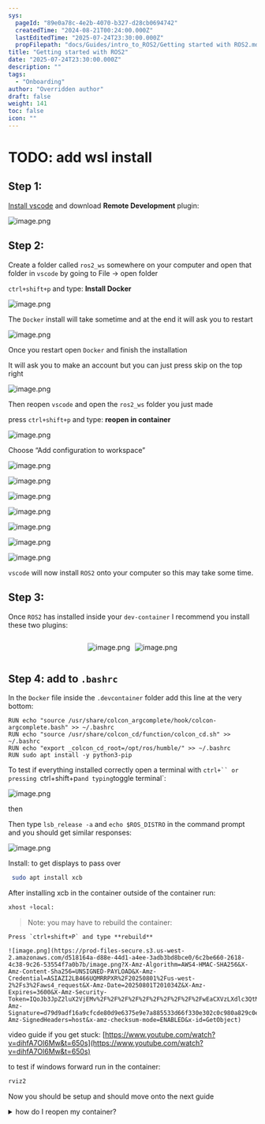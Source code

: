 ```yaml
---
sys:
  pageId: "89e0a78c-4e2b-4070-b327-d28cb0694742"
  createdTime: "2024-08-21T00:24:00.000Z"
  lastEditedTime: "2025-07-24T23:30:00.000Z"
  propFilepath: "docs/Guides/intro_to_ROS2/Getting started with ROS2.md"
title: "Getting started with ROS2"
date: "2025-07-24T23:30:00.000Z"
description: ""
tags:
  - "Onboarding"
author: "Overridden author"
draft: false
weight: 141
toc: false
icon: ""
---
```


# TODO: add wsl install

## Step 1:

[Install vscode](https://code.visualstudio.com/download) and download **Remote Development** plugin:

![image.png](https://prod-files-secure.s3.us-west-2.amazonaws.com/d518164a-d88e-44d1-a4ee-3adb3bd8bce0/efb52993-1881-4a40-b95e-6f020334f022/image.png?X-Amz-Algorithm=AWS4-HMAC-SHA256&X-Amz-Content-Sha256=UNSIGNED-PAYLOAD&X-Amz-Credential=ASIAZI2LB4664KKUA3UX%2F20250801%2Fus-west-2%2Fs3%2Faws4_request&X-Amz-Date=20250801T201024Z&X-Amz-Expires=3600&X-Amz-Security-Token=IQoJb3JpZ2luX2VjEMv%2F%2F%2F%2F%2F%2F%2F%2F%2F%2FwEaCXVzLXdlc3QtMiJHMEUCIQCdCreAK5saKu7n6asCET6PI5v%2FdmlmcK6o%2BzpZs%2FZ9nwIgR45%2FGt6x1zzKMlT6Rw%2BMARb0MskJ%2FypmScOKgRaHJqkqiAQI9P%2F%2F%2F%2F%2F%2F%2F%2F%2F%2FARAAGgw2Mzc0MjMxODM4MDUiDLI%2B9BPQWtwXZpjfXircA4SVUWdqSuEi1yf0vgc%2BpEB2lgy%2BN5DUdRuYeYkE0VNzkViUIWAjKFUr9hPnHvCj6ZbFCUZclR9sqPtnVmnYuWW2UaDrFS550qwX2mhYkJGcWnJkngg06NjO%2FHVlKjZyACs6I76xKhwCh3%2FTeqJhsXhUzIymDnE13szyA1AsLhTTZ2mTlMvaIcYvK3A5VD%2BSChRx6xYrr99LqCkI7V7WZYG1gcoQhkdsfaHb%2BU%2BUrFtJvrGbEI%2BaH2XGhNAeKXZI%2B%2B70Ig%2FuxPcLgo3yBRLbJKV3ypI5p744V0Ixu1UgndVHD9xkFkAH2Z0qdMr4pnnpZ5pb3RP3NlVV2w5mKCb9sOFQRNICATmoZRcr1lHfxD8Nu0p0BwNRYHaiWHGL9l197Lj5mLoplbFqKOvCZ%2BnN%2FB8N23cn7wyrzhSHyK5gbmnEKDiKPll9agsP1DctvBXswniyc0aUDk9y4IZemUUMVIyUZ8jObq1GY6v44uURDtN5rt8%2Bxwc%2BZeybrZKbuVpyBCxdAkusON4cpTq6LhDPkKyyZLGC065AY%2FwOWrVp4DBF1TnrqT9ck0QvouzcmQ%2FcJRzerdmRS%2BuGSKu2lQl0BEspL4gDD6R7Tn7kZMF327TSSAk9IDKBIw%2FpAo%2BaMOihtMQGOqUBMt7wa0OwjqX2T3VFqI1ZylSwz%2FZuj51Tud%2FLnOkAqhRBi5k%2FT9PvdSAsFw%2Bdg1ytAD4TVTiQ2aK%2FWyH9obBmcCU0bDMdr59zjtCp22YrWg2tB2v5qmEgsiNRN3JCkwF174gv44mmKsbOEx7P64UAAvKAo2yEZoiZVMQ7dvP44D9Urn4tu7v5OSym1Kp67UxB%2BQe%2FPgxAEQBDewkLaQI%2F9HLRsjF0&X-Amz-Signature=3c704fa238040760218391b58df38e4e3dbceb98460a4e7efffa27b7600e45a8&X-Amz-SignedHeaders=host&x-amz-checksum-mode=ENABLED&x-id=GetObject)

## Step 2:

Create a folder called `ros2_ws` somewhere on your computer and open that folder in `vscode` by going to File → open folder 

`ctrl+shift+p` and type: **Install Docker**

![image.png](https://prod-files-secure.s3.us-west-2.amazonaws.com/d518164a-d88e-44d1-a4ee-3adb3bd8bce0/2269dc0e-1cd5-47ff-bceb-c04ad9b2eab0/image.png?X-Amz-Algorithm=AWS4-HMAC-SHA256&X-Amz-Content-Sha256=UNSIGNED-PAYLOAD&X-Amz-Credential=ASIAZI2LB4664KKUA3UX%2F20250801%2Fus-west-2%2Fs3%2Faws4_request&X-Amz-Date=20250801T201024Z&X-Amz-Expires=3600&X-Amz-Security-Token=IQoJb3JpZ2luX2VjEMv%2F%2F%2F%2F%2F%2F%2F%2F%2F%2FwEaCXVzLXdlc3QtMiJHMEUCIQCdCreAK5saKu7n6asCET6PI5v%2FdmlmcK6o%2BzpZs%2FZ9nwIgR45%2FGt6x1zzKMlT6Rw%2BMARb0MskJ%2FypmScOKgRaHJqkqiAQI9P%2F%2F%2F%2F%2F%2F%2F%2F%2F%2FARAAGgw2Mzc0MjMxODM4MDUiDLI%2B9BPQWtwXZpjfXircA4SVUWdqSuEi1yf0vgc%2BpEB2lgy%2BN5DUdRuYeYkE0VNzkViUIWAjKFUr9hPnHvCj6ZbFCUZclR9sqPtnVmnYuWW2UaDrFS550qwX2mhYkJGcWnJkngg06NjO%2FHVlKjZyACs6I76xKhwCh3%2FTeqJhsXhUzIymDnE13szyA1AsLhTTZ2mTlMvaIcYvK3A5VD%2BSChRx6xYrr99LqCkI7V7WZYG1gcoQhkdsfaHb%2BU%2BUrFtJvrGbEI%2BaH2XGhNAeKXZI%2B%2B70Ig%2FuxPcLgo3yBRLbJKV3ypI5p744V0Ixu1UgndVHD9xkFkAH2Z0qdMr4pnnpZ5pb3RP3NlVV2w5mKCb9sOFQRNICATmoZRcr1lHfxD8Nu0p0BwNRYHaiWHGL9l197Lj5mLoplbFqKOvCZ%2BnN%2FB8N23cn7wyrzhSHyK5gbmnEKDiKPll9agsP1DctvBXswniyc0aUDk9y4IZemUUMVIyUZ8jObq1GY6v44uURDtN5rt8%2Bxwc%2BZeybrZKbuVpyBCxdAkusON4cpTq6LhDPkKyyZLGC065AY%2FwOWrVp4DBF1TnrqT9ck0QvouzcmQ%2FcJRzerdmRS%2BuGSKu2lQl0BEspL4gDD6R7Tn7kZMF327TSSAk9IDKBIw%2FpAo%2BaMOihtMQGOqUBMt7wa0OwjqX2T3VFqI1ZylSwz%2FZuj51Tud%2FLnOkAqhRBi5k%2FT9PvdSAsFw%2Bdg1ytAD4TVTiQ2aK%2FWyH9obBmcCU0bDMdr59zjtCp22YrWg2tB2v5qmEgsiNRN3JCkwF174gv44mmKsbOEx7P64UAAvKAo2yEZoiZVMQ7dvP44D9Urn4tu7v5OSym1Kp67UxB%2BQe%2FPgxAEQBDewkLaQI%2F9HLRsjF0&X-Amz-Signature=1829007454be190dfdbf0c5f5a7fc6029b75785fca11f823dec1959c6f8aa527&X-Amz-SignedHeaders=host&x-amz-checksum-mode=ENABLED&x-id=GetObject)

The `Docker` install will take sometime and at the end it will ask you to restart

![image.png](https://prod-files-secure.s3.us-west-2.amazonaws.com/d518164a-d88e-44d1-a4ee-3adb3bd8bce0/ed233f78-be33-4b1f-b89c-9c346c0e961e/image.png?X-Amz-Algorithm=AWS4-HMAC-SHA256&X-Amz-Content-Sha256=UNSIGNED-PAYLOAD&X-Amz-Credential=ASIAZI2LB4664KKUA3UX%2F20250801%2Fus-west-2%2Fs3%2Faws4_request&X-Amz-Date=20250801T201024Z&X-Amz-Expires=3600&X-Amz-Security-Token=IQoJb3JpZ2luX2VjEMv%2F%2F%2F%2F%2F%2F%2F%2F%2F%2FwEaCXVzLXdlc3QtMiJHMEUCIQCdCreAK5saKu7n6asCET6PI5v%2FdmlmcK6o%2BzpZs%2FZ9nwIgR45%2FGt6x1zzKMlT6Rw%2BMARb0MskJ%2FypmScOKgRaHJqkqiAQI9P%2F%2F%2F%2F%2F%2F%2F%2F%2F%2FARAAGgw2Mzc0MjMxODM4MDUiDLI%2B9BPQWtwXZpjfXircA4SVUWdqSuEi1yf0vgc%2BpEB2lgy%2BN5DUdRuYeYkE0VNzkViUIWAjKFUr9hPnHvCj6ZbFCUZclR9sqPtnVmnYuWW2UaDrFS550qwX2mhYkJGcWnJkngg06NjO%2FHVlKjZyACs6I76xKhwCh3%2FTeqJhsXhUzIymDnE13szyA1AsLhTTZ2mTlMvaIcYvK3A5VD%2BSChRx6xYrr99LqCkI7V7WZYG1gcoQhkdsfaHb%2BU%2BUrFtJvrGbEI%2BaH2XGhNAeKXZI%2B%2B70Ig%2FuxPcLgo3yBRLbJKV3ypI5p744V0Ixu1UgndVHD9xkFkAH2Z0qdMr4pnnpZ5pb3RP3NlVV2w5mKCb9sOFQRNICATmoZRcr1lHfxD8Nu0p0BwNRYHaiWHGL9l197Lj5mLoplbFqKOvCZ%2BnN%2FB8N23cn7wyrzhSHyK5gbmnEKDiKPll9agsP1DctvBXswniyc0aUDk9y4IZemUUMVIyUZ8jObq1GY6v44uURDtN5rt8%2Bxwc%2BZeybrZKbuVpyBCxdAkusON4cpTq6LhDPkKyyZLGC065AY%2FwOWrVp4DBF1TnrqT9ck0QvouzcmQ%2FcJRzerdmRS%2BuGSKu2lQl0BEspL4gDD6R7Tn7kZMF327TSSAk9IDKBIw%2FpAo%2BaMOihtMQGOqUBMt7wa0OwjqX2T3VFqI1ZylSwz%2FZuj51Tud%2FLnOkAqhRBi5k%2FT9PvdSAsFw%2Bdg1ytAD4TVTiQ2aK%2FWyH9obBmcCU0bDMdr59zjtCp22YrWg2tB2v5qmEgsiNRN3JCkwF174gv44mmKsbOEx7P64UAAvKAo2yEZoiZVMQ7dvP44D9Urn4tu7v5OSym1Kp67UxB%2BQe%2FPgxAEQBDewkLaQI%2F9HLRsjF0&X-Amz-Signature=861d1f22bba91d1da7faa9be4a50cdcc79608165e1065d47336071514d787ae4&X-Amz-SignedHeaders=host&x-amz-checksum-mode=ENABLED&x-id=GetObject)

Once you restart open `Docker` and finish the installation

It will ask you to make an account but you can just press skip on the top right

![image.png](https://prod-files-secure.s3.us-west-2.amazonaws.com/d518164a-d88e-44d1-a4ee-3adb3bd8bce0/21010ad9-1659-4fd9-9f59-9932a09b2a3d/image.png?X-Amz-Algorithm=AWS4-HMAC-SHA256&X-Amz-Content-Sha256=UNSIGNED-PAYLOAD&X-Amz-Credential=ASIAZI2LB4664KKUA3UX%2F20250801%2Fus-west-2%2Fs3%2Faws4_request&X-Amz-Date=20250801T201024Z&X-Amz-Expires=3600&X-Amz-Security-Token=IQoJb3JpZ2luX2VjEMv%2F%2F%2F%2F%2F%2F%2F%2F%2F%2FwEaCXVzLXdlc3QtMiJHMEUCIQCdCreAK5saKu7n6asCET6PI5v%2FdmlmcK6o%2BzpZs%2FZ9nwIgR45%2FGt6x1zzKMlT6Rw%2BMARb0MskJ%2FypmScOKgRaHJqkqiAQI9P%2F%2F%2F%2F%2F%2F%2F%2F%2F%2FARAAGgw2Mzc0MjMxODM4MDUiDLI%2B9BPQWtwXZpjfXircA4SVUWdqSuEi1yf0vgc%2BpEB2lgy%2BN5DUdRuYeYkE0VNzkViUIWAjKFUr9hPnHvCj6ZbFCUZclR9sqPtnVmnYuWW2UaDrFS550qwX2mhYkJGcWnJkngg06NjO%2FHVlKjZyACs6I76xKhwCh3%2FTeqJhsXhUzIymDnE13szyA1AsLhTTZ2mTlMvaIcYvK3A5VD%2BSChRx6xYrr99LqCkI7V7WZYG1gcoQhkdsfaHb%2BU%2BUrFtJvrGbEI%2BaH2XGhNAeKXZI%2B%2B70Ig%2FuxPcLgo3yBRLbJKV3ypI5p744V0Ixu1UgndVHD9xkFkAH2Z0qdMr4pnnpZ5pb3RP3NlVV2w5mKCb9sOFQRNICATmoZRcr1lHfxD8Nu0p0BwNRYHaiWHGL9l197Lj5mLoplbFqKOvCZ%2BnN%2FB8N23cn7wyrzhSHyK5gbmnEKDiKPll9agsP1DctvBXswniyc0aUDk9y4IZemUUMVIyUZ8jObq1GY6v44uURDtN5rt8%2Bxwc%2BZeybrZKbuVpyBCxdAkusON4cpTq6LhDPkKyyZLGC065AY%2FwOWrVp4DBF1TnrqT9ck0QvouzcmQ%2FcJRzerdmRS%2BuGSKu2lQl0BEspL4gDD6R7Tn7kZMF327TSSAk9IDKBIw%2FpAo%2BaMOihtMQGOqUBMt7wa0OwjqX2T3VFqI1ZylSwz%2FZuj51Tud%2FLnOkAqhRBi5k%2FT9PvdSAsFw%2Bdg1ytAD4TVTiQ2aK%2FWyH9obBmcCU0bDMdr59zjtCp22YrWg2tB2v5qmEgsiNRN3JCkwF174gv44mmKsbOEx7P64UAAvKAo2yEZoiZVMQ7dvP44D9Urn4tu7v5OSym1Kp67UxB%2BQe%2FPgxAEQBDewkLaQI%2F9HLRsjF0&X-Amz-Signature=65afe25f2c9df53d8dd9a2dff517ee595c102f45f25f748f4ca57714a66cbb8b&X-Amz-SignedHeaders=host&x-amz-checksum-mode=ENABLED&x-id=GetObject)

Then reopen `vscode` and open the `ros2_ws` folder you just made

press `ctrl+shift+p` and type: **reopen in container**

![image.png](https://prod-files-secure.s3.us-west-2.amazonaws.com/d518164a-d88e-44d1-a4ee-3adb3bd8bce0/4e93b8c2-41ad-488c-8095-c74205196118/image.png?X-Amz-Algorithm=AWS4-HMAC-SHA256&X-Amz-Content-Sha256=UNSIGNED-PAYLOAD&X-Amz-Credential=ASIAZI2LB4664KKUA3UX%2F20250801%2Fus-west-2%2Fs3%2Faws4_request&X-Amz-Date=20250801T201024Z&X-Amz-Expires=3600&X-Amz-Security-Token=IQoJb3JpZ2luX2VjEMv%2F%2F%2F%2F%2F%2F%2F%2F%2F%2FwEaCXVzLXdlc3QtMiJHMEUCIQCdCreAK5saKu7n6asCET6PI5v%2FdmlmcK6o%2BzpZs%2FZ9nwIgR45%2FGt6x1zzKMlT6Rw%2BMARb0MskJ%2FypmScOKgRaHJqkqiAQI9P%2F%2F%2F%2F%2F%2F%2F%2F%2F%2FARAAGgw2Mzc0MjMxODM4MDUiDLI%2B9BPQWtwXZpjfXircA4SVUWdqSuEi1yf0vgc%2BpEB2lgy%2BN5DUdRuYeYkE0VNzkViUIWAjKFUr9hPnHvCj6ZbFCUZclR9sqPtnVmnYuWW2UaDrFS550qwX2mhYkJGcWnJkngg06NjO%2FHVlKjZyACs6I76xKhwCh3%2FTeqJhsXhUzIymDnE13szyA1AsLhTTZ2mTlMvaIcYvK3A5VD%2BSChRx6xYrr99LqCkI7V7WZYG1gcoQhkdsfaHb%2BU%2BUrFtJvrGbEI%2BaH2XGhNAeKXZI%2B%2B70Ig%2FuxPcLgo3yBRLbJKV3ypI5p744V0Ixu1UgndVHD9xkFkAH2Z0qdMr4pnnpZ5pb3RP3NlVV2w5mKCb9sOFQRNICATmoZRcr1lHfxD8Nu0p0BwNRYHaiWHGL9l197Lj5mLoplbFqKOvCZ%2BnN%2FB8N23cn7wyrzhSHyK5gbmnEKDiKPll9agsP1DctvBXswniyc0aUDk9y4IZemUUMVIyUZ8jObq1GY6v44uURDtN5rt8%2Bxwc%2BZeybrZKbuVpyBCxdAkusON4cpTq6LhDPkKyyZLGC065AY%2FwOWrVp4DBF1TnrqT9ck0QvouzcmQ%2FcJRzerdmRS%2BuGSKu2lQl0BEspL4gDD6R7Tn7kZMF327TSSAk9IDKBIw%2FpAo%2BaMOihtMQGOqUBMt7wa0OwjqX2T3VFqI1ZylSwz%2FZuj51Tud%2FLnOkAqhRBi5k%2FT9PvdSAsFw%2Bdg1ytAD4TVTiQ2aK%2FWyH9obBmcCU0bDMdr59zjtCp22YrWg2tB2v5qmEgsiNRN3JCkwF174gv44mmKsbOEx7P64UAAvKAo2yEZoiZVMQ7dvP44D9Urn4tu7v5OSym1Kp67UxB%2BQe%2FPgxAEQBDewkLaQI%2F9HLRsjF0&X-Amz-Signature=d72341ae9f6248dffe9b0a466f55b7420a57ad137a832a450f0810cdf0b8967a&X-Amz-SignedHeaders=host&x-amz-checksum-mode=ENABLED&x-id=GetObject)

Choose “Add configuration to workspace”

![image.png](https://prod-files-secure.s3.us-west-2.amazonaws.com/d518164a-d88e-44d1-a4ee-3adb3bd8bce0/9560b282-5060-4989-ba37-97e7b2c22476/image.png?X-Amz-Algorithm=AWS4-HMAC-SHA256&X-Amz-Content-Sha256=UNSIGNED-PAYLOAD&X-Amz-Credential=ASIAZI2LB4664KKUA3UX%2F20250801%2Fus-west-2%2Fs3%2Faws4_request&X-Amz-Date=20250801T201024Z&X-Amz-Expires=3600&X-Amz-Security-Token=IQoJb3JpZ2luX2VjEMv%2F%2F%2F%2F%2F%2F%2F%2F%2F%2FwEaCXVzLXdlc3QtMiJHMEUCIQCdCreAK5saKu7n6asCET6PI5v%2FdmlmcK6o%2BzpZs%2FZ9nwIgR45%2FGt6x1zzKMlT6Rw%2BMARb0MskJ%2FypmScOKgRaHJqkqiAQI9P%2F%2F%2F%2F%2F%2F%2F%2F%2F%2FARAAGgw2Mzc0MjMxODM4MDUiDLI%2B9BPQWtwXZpjfXircA4SVUWdqSuEi1yf0vgc%2BpEB2lgy%2BN5DUdRuYeYkE0VNzkViUIWAjKFUr9hPnHvCj6ZbFCUZclR9sqPtnVmnYuWW2UaDrFS550qwX2mhYkJGcWnJkngg06NjO%2FHVlKjZyACs6I76xKhwCh3%2FTeqJhsXhUzIymDnE13szyA1AsLhTTZ2mTlMvaIcYvK3A5VD%2BSChRx6xYrr99LqCkI7V7WZYG1gcoQhkdsfaHb%2BU%2BUrFtJvrGbEI%2BaH2XGhNAeKXZI%2B%2B70Ig%2FuxPcLgo3yBRLbJKV3ypI5p744V0Ixu1UgndVHD9xkFkAH2Z0qdMr4pnnpZ5pb3RP3NlVV2w5mKCb9sOFQRNICATmoZRcr1lHfxD8Nu0p0BwNRYHaiWHGL9l197Lj5mLoplbFqKOvCZ%2BnN%2FB8N23cn7wyrzhSHyK5gbmnEKDiKPll9agsP1DctvBXswniyc0aUDk9y4IZemUUMVIyUZ8jObq1GY6v44uURDtN5rt8%2Bxwc%2BZeybrZKbuVpyBCxdAkusON4cpTq6LhDPkKyyZLGC065AY%2FwOWrVp4DBF1TnrqT9ck0QvouzcmQ%2FcJRzerdmRS%2BuGSKu2lQl0BEspL4gDD6R7Tn7kZMF327TSSAk9IDKBIw%2FpAo%2BaMOihtMQGOqUBMt7wa0OwjqX2T3VFqI1ZylSwz%2FZuj51Tud%2FLnOkAqhRBi5k%2FT9PvdSAsFw%2Bdg1ytAD4TVTiQ2aK%2FWyH9obBmcCU0bDMdr59zjtCp22YrWg2tB2v5qmEgsiNRN3JCkwF174gv44mmKsbOEx7P64UAAvKAo2yEZoiZVMQ7dvP44D9Urn4tu7v5OSym1Kp67UxB%2BQe%2FPgxAEQBDewkLaQI%2F9HLRsjF0&X-Amz-Signature=dd5f2cab5e42c2e74745b86bb8306fa8176e672732c0e166b6028e67f7c20199&X-Amz-SignedHeaders=host&x-amz-checksum-mode=ENABLED&x-id=GetObject)

![image.png](https://prod-files-secure.s3.us-west-2.amazonaws.com/d518164a-d88e-44d1-a4ee-3adb3bd8bce0/2ee63f81-886b-48e8-a553-dc6e5eac99e4/image.png?X-Amz-Algorithm=AWS4-HMAC-SHA256&X-Amz-Content-Sha256=UNSIGNED-PAYLOAD&X-Amz-Credential=ASIAZI2LB4664KKUA3UX%2F20250801%2Fus-west-2%2Fs3%2Faws4_request&X-Amz-Date=20250801T201024Z&X-Amz-Expires=3600&X-Amz-Security-Token=IQoJb3JpZ2luX2VjEMv%2F%2F%2F%2F%2F%2F%2F%2F%2F%2FwEaCXVzLXdlc3QtMiJHMEUCIQCdCreAK5saKu7n6asCET6PI5v%2FdmlmcK6o%2BzpZs%2FZ9nwIgR45%2FGt6x1zzKMlT6Rw%2BMARb0MskJ%2FypmScOKgRaHJqkqiAQI9P%2F%2F%2F%2F%2F%2F%2F%2F%2F%2FARAAGgw2Mzc0MjMxODM4MDUiDLI%2B9BPQWtwXZpjfXircA4SVUWdqSuEi1yf0vgc%2BpEB2lgy%2BN5DUdRuYeYkE0VNzkViUIWAjKFUr9hPnHvCj6ZbFCUZclR9sqPtnVmnYuWW2UaDrFS550qwX2mhYkJGcWnJkngg06NjO%2FHVlKjZyACs6I76xKhwCh3%2FTeqJhsXhUzIymDnE13szyA1AsLhTTZ2mTlMvaIcYvK3A5VD%2BSChRx6xYrr99LqCkI7V7WZYG1gcoQhkdsfaHb%2BU%2BUrFtJvrGbEI%2BaH2XGhNAeKXZI%2B%2B70Ig%2FuxPcLgo3yBRLbJKV3ypI5p744V0Ixu1UgndVHD9xkFkAH2Z0qdMr4pnnpZ5pb3RP3NlVV2w5mKCb9sOFQRNICATmoZRcr1lHfxD8Nu0p0BwNRYHaiWHGL9l197Lj5mLoplbFqKOvCZ%2BnN%2FB8N23cn7wyrzhSHyK5gbmnEKDiKPll9agsP1DctvBXswniyc0aUDk9y4IZemUUMVIyUZ8jObq1GY6v44uURDtN5rt8%2Bxwc%2BZeybrZKbuVpyBCxdAkusON4cpTq6LhDPkKyyZLGC065AY%2FwOWrVp4DBF1TnrqT9ck0QvouzcmQ%2FcJRzerdmRS%2BuGSKu2lQl0BEspL4gDD6R7Tn7kZMF327TSSAk9IDKBIw%2FpAo%2BaMOihtMQGOqUBMt7wa0OwjqX2T3VFqI1ZylSwz%2FZuj51Tud%2FLnOkAqhRBi5k%2FT9PvdSAsFw%2Bdg1ytAD4TVTiQ2aK%2FWyH9obBmcCU0bDMdr59zjtCp22YrWg2tB2v5qmEgsiNRN3JCkwF174gv44mmKsbOEx7P64UAAvKAo2yEZoiZVMQ7dvP44D9Urn4tu7v5OSym1Kp67UxB%2BQe%2FPgxAEQBDewkLaQI%2F9HLRsjF0&X-Amz-Signature=9b8f2d3e1fc4ecc945f4a8d80fe2148bd280204f71883ae7821d2786ecd04433&X-Amz-SignedHeaders=host&x-amz-checksum-mode=ENABLED&x-id=GetObject)

![image.png](https://prod-files-secure.s3.us-west-2.amazonaws.com/d518164a-d88e-44d1-a4ee-3adb3bd8bce0/e0fd626c-c8b6-4b2c-95d1-fa4c26514504/image.png?X-Amz-Algorithm=AWS4-HMAC-SHA256&X-Amz-Content-Sha256=UNSIGNED-PAYLOAD&X-Amz-Credential=ASIAZI2LB4664KKUA3UX%2F20250801%2Fus-west-2%2Fs3%2Faws4_request&X-Amz-Date=20250801T201024Z&X-Amz-Expires=3600&X-Amz-Security-Token=IQoJb3JpZ2luX2VjEMv%2F%2F%2F%2F%2F%2F%2F%2F%2F%2FwEaCXVzLXdlc3QtMiJHMEUCIQCdCreAK5saKu7n6asCET6PI5v%2FdmlmcK6o%2BzpZs%2FZ9nwIgR45%2FGt6x1zzKMlT6Rw%2BMARb0MskJ%2FypmScOKgRaHJqkqiAQI9P%2F%2F%2F%2F%2F%2F%2F%2F%2F%2FARAAGgw2Mzc0MjMxODM4MDUiDLI%2B9BPQWtwXZpjfXircA4SVUWdqSuEi1yf0vgc%2BpEB2lgy%2BN5DUdRuYeYkE0VNzkViUIWAjKFUr9hPnHvCj6ZbFCUZclR9sqPtnVmnYuWW2UaDrFS550qwX2mhYkJGcWnJkngg06NjO%2FHVlKjZyACs6I76xKhwCh3%2FTeqJhsXhUzIymDnE13szyA1AsLhTTZ2mTlMvaIcYvK3A5VD%2BSChRx6xYrr99LqCkI7V7WZYG1gcoQhkdsfaHb%2BU%2BUrFtJvrGbEI%2BaH2XGhNAeKXZI%2B%2B70Ig%2FuxPcLgo3yBRLbJKV3ypI5p744V0Ixu1UgndVHD9xkFkAH2Z0qdMr4pnnpZ5pb3RP3NlVV2w5mKCb9sOFQRNICATmoZRcr1lHfxD8Nu0p0BwNRYHaiWHGL9l197Lj5mLoplbFqKOvCZ%2BnN%2FB8N23cn7wyrzhSHyK5gbmnEKDiKPll9agsP1DctvBXswniyc0aUDk9y4IZemUUMVIyUZ8jObq1GY6v44uURDtN5rt8%2Bxwc%2BZeybrZKbuVpyBCxdAkusON4cpTq6LhDPkKyyZLGC065AY%2FwOWrVp4DBF1TnrqT9ck0QvouzcmQ%2FcJRzerdmRS%2BuGSKu2lQl0BEspL4gDD6R7Tn7kZMF327TSSAk9IDKBIw%2FpAo%2BaMOihtMQGOqUBMt7wa0OwjqX2T3VFqI1ZylSwz%2FZuj51Tud%2FLnOkAqhRBi5k%2FT9PvdSAsFw%2Bdg1ytAD4TVTiQ2aK%2FWyH9obBmcCU0bDMdr59zjtCp22YrWg2tB2v5qmEgsiNRN3JCkwF174gv44mmKsbOEx7P64UAAvKAo2yEZoiZVMQ7dvP44D9Urn4tu7v5OSym1Kp67UxB%2BQe%2FPgxAEQBDewkLaQI%2F9HLRsjF0&X-Amz-Signature=e485c0e745111e83306e87af3e615ff3043d62359e64320b9a90923d8f98ee19&X-Amz-SignedHeaders=host&x-amz-checksum-mode=ENABLED&x-id=GetObject)

![image.png](https://prod-files-secure.s3.us-west-2.amazonaws.com/d518164a-d88e-44d1-a4ee-3adb3bd8bce0/a2e13f50-d2ab-4719-a4c2-7ced634bfc9d/image.png?X-Amz-Algorithm=AWS4-HMAC-SHA256&X-Amz-Content-Sha256=UNSIGNED-PAYLOAD&X-Amz-Credential=ASIAZI2LB4664KKUA3UX%2F20250801%2Fus-west-2%2Fs3%2Faws4_request&X-Amz-Date=20250801T201024Z&X-Amz-Expires=3600&X-Amz-Security-Token=IQoJb3JpZ2luX2VjEMv%2F%2F%2F%2F%2F%2F%2F%2F%2F%2FwEaCXVzLXdlc3QtMiJHMEUCIQCdCreAK5saKu7n6asCET6PI5v%2FdmlmcK6o%2BzpZs%2FZ9nwIgR45%2FGt6x1zzKMlT6Rw%2BMARb0MskJ%2FypmScOKgRaHJqkqiAQI9P%2F%2F%2F%2F%2F%2F%2F%2F%2F%2FARAAGgw2Mzc0MjMxODM4MDUiDLI%2B9BPQWtwXZpjfXircA4SVUWdqSuEi1yf0vgc%2BpEB2lgy%2BN5DUdRuYeYkE0VNzkViUIWAjKFUr9hPnHvCj6ZbFCUZclR9sqPtnVmnYuWW2UaDrFS550qwX2mhYkJGcWnJkngg06NjO%2FHVlKjZyACs6I76xKhwCh3%2FTeqJhsXhUzIymDnE13szyA1AsLhTTZ2mTlMvaIcYvK3A5VD%2BSChRx6xYrr99LqCkI7V7WZYG1gcoQhkdsfaHb%2BU%2BUrFtJvrGbEI%2BaH2XGhNAeKXZI%2B%2B70Ig%2FuxPcLgo3yBRLbJKV3ypI5p744V0Ixu1UgndVHD9xkFkAH2Z0qdMr4pnnpZ5pb3RP3NlVV2w5mKCb9sOFQRNICATmoZRcr1lHfxD8Nu0p0BwNRYHaiWHGL9l197Lj5mLoplbFqKOvCZ%2BnN%2FB8N23cn7wyrzhSHyK5gbmnEKDiKPll9agsP1DctvBXswniyc0aUDk9y4IZemUUMVIyUZ8jObq1GY6v44uURDtN5rt8%2Bxwc%2BZeybrZKbuVpyBCxdAkusON4cpTq6LhDPkKyyZLGC065AY%2FwOWrVp4DBF1TnrqT9ck0QvouzcmQ%2FcJRzerdmRS%2BuGSKu2lQl0BEspL4gDD6R7Tn7kZMF327TSSAk9IDKBIw%2FpAo%2BaMOihtMQGOqUBMt7wa0OwjqX2T3VFqI1ZylSwz%2FZuj51Tud%2FLnOkAqhRBi5k%2FT9PvdSAsFw%2Bdg1ytAD4TVTiQ2aK%2FWyH9obBmcCU0bDMdr59zjtCp22YrWg2tB2v5qmEgsiNRN3JCkwF174gv44mmKsbOEx7P64UAAvKAo2yEZoiZVMQ7dvP44D9Urn4tu7v5OSym1Kp67UxB%2BQe%2FPgxAEQBDewkLaQI%2F9HLRsjF0&X-Amz-Signature=b502185f17e400bde5c0c3ef3253787c0e875602afc418599a0b507d6bb6d081&X-Amz-SignedHeaders=host&x-amz-checksum-mode=ENABLED&x-id=GetObject)

![image.png](https://prod-files-secure.s3.us-west-2.amazonaws.com/d518164a-d88e-44d1-a4ee-3adb3bd8bce0/6cc478ad-aaba-4bf7-9fcc-403277ab896c/image.png?X-Amz-Algorithm=AWS4-HMAC-SHA256&X-Amz-Content-Sha256=UNSIGNED-PAYLOAD&X-Amz-Credential=ASIAZI2LB4664KKUA3UX%2F20250801%2Fus-west-2%2Fs3%2Faws4_request&X-Amz-Date=20250801T201024Z&X-Amz-Expires=3600&X-Amz-Security-Token=IQoJb3JpZ2luX2VjEMv%2F%2F%2F%2F%2F%2F%2F%2F%2F%2FwEaCXVzLXdlc3QtMiJHMEUCIQCdCreAK5saKu7n6asCET6PI5v%2FdmlmcK6o%2BzpZs%2FZ9nwIgR45%2FGt6x1zzKMlT6Rw%2BMARb0MskJ%2FypmScOKgRaHJqkqiAQI9P%2F%2F%2F%2F%2F%2F%2F%2F%2F%2FARAAGgw2Mzc0MjMxODM4MDUiDLI%2B9BPQWtwXZpjfXircA4SVUWdqSuEi1yf0vgc%2BpEB2lgy%2BN5DUdRuYeYkE0VNzkViUIWAjKFUr9hPnHvCj6ZbFCUZclR9sqPtnVmnYuWW2UaDrFS550qwX2mhYkJGcWnJkngg06NjO%2FHVlKjZyACs6I76xKhwCh3%2FTeqJhsXhUzIymDnE13szyA1AsLhTTZ2mTlMvaIcYvK3A5VD%2BSChRx6xYrr99LqCkI7V7WZYG1gcoQhkdsfaHb%2BU%2BUrFtJvrGbEI%2BaH2XGhNAeKXZI%2B%2B70Ig%2FuxPcLgo3yBRLbJKV3ypI5p744V0Ixu1UgndVHD9xkFkAH2Z0qdMr4pnnpZ5pb3RP3NlVV2w5mKCb9sOFQRNICATmoZRcr1lHfxD8Nu0p0BwNRYHaiWHGL9l197Lj5mLoplbFqKOvCZ%2BnN%2FB8N23cn7wyrzhSHyK5gbmnEKDiKPll9agsP1DctvBXswniyc0aUDk9y4IZemUUMVIyUZ8jObq1GY6v44uURDtN5rt8%2Bxwc%2BZeybrZKbuVpyBCxdAkusON4cpTq6LhDPkKyyZLGC065AY%2FwOWrVp4DBF1TnrqT9ck0QvouzcmQ%2FcJRzerdmRS%2BuGSKu2lQl0BEspL4gDD6R7Tn7kZMF327TSSAk9IDKBIw%2FpAo%2BaMOihtMQGOqUBMt7wa0OwjqX2T3VFqI1ZylSwz%2FZuj51Tud%2FLnOkAqhRBi5k%2FT9PvdSAsFw%2Bdg1ytAD4TVTiQ2aK%2FWyH9obBmcCU0bDMdr59zjtCp22YrWg2tB2v5qmEgsiNRN3JCkwF174gv44mmKsbOEx7P64UAAvKAo2yEZoiZVMQ7dvP44D9Urn4tu7v5OSym1Kp67UxB%2BQe%2FPgxAEQBDewkLaQI%2F9HLRsjF0&X-Amz-Signature=f493422ffe4ec9ba85cff31402466eccd93005f04cb6b4461f869376142f9929&X-Amz-SignedHeaders=host&x-amz-checksum-mode=ENABLED&x-id=GetObject)

![image.png](https://prod-files-secure.s3.us-west-2.amazonaws.com/d518164a-d88e-44d1-a4ee-3adb3bd8bce0/53255b28-f75e-430f-b9e3-c0ac8577e42b/image.png?X-Amz-Algorithm=AWS4-HMAC-SHA256&X-Amz-Content-Sha256=UNSIGNED-PAYLOAD&X-Amz-Credential=ASIAZI2LB4664KKUA3UX%2F20250801%2Fus-west-2%2Fs3%2Faws4_request&X-Amz-Date=20250801T201024Z&X-Amz-Expires=3600&X-Amz-Security-Token=IQoJb3JpZ2luX2VjEMv%2F%2F%2F%2F%2F%2F%2F%2F%2F%2FwEaCXVzLXdlc3QtMiJHMEUCIQCdCreAK5saKu7n6asCET6PI5v%2FdmlmcK6o%2BzpZs%2FZ9nwIgR45%2FGt6x1zzKMlT6Rw%2BMARb0MskJ%2FypmScOKgRaHJqkqiAQI9P%2F%2F%2F%2F%2F%2F%2F%2F%2F%2FARAAGgw2Mzc0MjMxODM4MDUiDLI%2B9BPQWtwXZpjfXircA4SVUWdqSuEi1yf0vgc%2BpEB2lgy%2BN5DUdRuYeYkE0VNzkViUIWAjKFUr9hPnHvCj6ZbFCUZclR9sqPtnVmnYuWW2UaDrFS550qwX2mhYkJGcWnJkngg06NjO%2FHVlKjZyACs6I76xKhwCh3%2FTeqJhsXhUzIymDnE13szyA1AsLhTTZ2mTlMvaIcYvK3A5VD%2BSChRx6xYrr99LqCkI7V7WZYG1gcoQhkdsfaHb%2BU%2BUrFtJvrGbEI%2BaH2XGhNAeKXZI%2B%2B70Ig%2FuxPcLgo3yBRLbJKV3ypI5p744V0Ixu1UgndVHD9xkFkAH2Z0qdMr4pnnpZ5pb3RP3NlVV2w5mKCb9sOFQRNICATmoZRcr1lHfxD8Nu0p0BwNRYHaiWHGL9l197Lj5mLoplbFqKOvCZ%2BnN%2FB8N23cn7wyrzhSHyK5gbmnEKDiKPll9agsP1DctvBXswniyc0aUDk9y4IZemUUMVIyUZ8jObq1GY6v44uURDtN5rt8%2Bxwc%2BZeybrZKbuVpyBCxdAkusON4cpTq6LhDPkKyyZLGC065AY%2FwOWrVp4DBF1TnrqT9ck0QvouzcmQ%2FcJRzerdmRS%2BuGSKu2lQl0BEspL4gDD6R7Tn7kZMF327TSSAk9IDKBIw%2FpAo%2BaMOihtMQGOqUBMt7wa0OwjqX2T3VFqI1ZylSwz%2FZuj51Tud%2FLnOkAqhRBi5k%2FT9PvdSAsFw%2Bdg1ytAD4TVTiQ2aK%2FWyH9obBmcCU0bDMdr59zjtCp22YrWg2tB2v5qmEgsiNRN3JCkwF174gv44mmKsbOEx7P64UAAvKAo2yEZoiZVMQ7dvP44D9Urn4tu7v5OSym1Kp67UxB%2BQe%2FPgxAEQBDewkLaQI%2F9HLRsjF0&X-Amz-Signature=3c04a215289b6a6684e0ca539356c34aa3be719fcdeb50418794e32023d777b5&X-Amz-SignedHeaders=host&x-amz-checksum-mode=ENABLED&x-id=GetObject)

![image.png](https://prod-files-secure.s3.us-west-2.amazonaws.com/d518164a-d88e-44d1-a4ee-3adb3bd8bce0/7c562767-5af9-4ffb-97d1-327bcdf4ee00/image.png?X-Amz-Algorithm=AWS4-HMAC-SHA256&X-Amz-Content-Sha256=UNSIGNED-PAYLOAD&X-Amz-Credential=ASIAZI2LB4664KKUA3UX%2F20250801%2Fus-west-2%2Fs3%2Faws4_request&X-Amz-Date=20250801T201024Z&X-Amz-Expires=3600&X-Amz-Security-Token=IQoJb3JpZ2luX2VjEMv%2F%2F%2F%2F%2F%2F%2F%2F%2F%2FwEaCXVzLXdlc3QtMiJHMEUCIQCdCreAK5saKu7n6asCET6PI5v%2FdmlmcK6o%2BzpZs%2FZ9nwIgR45%2FGt6x1zzKMlT6Rw%2BMARb0MskJ%2FypmScOKgRaHJqkqiAQI9P%2F%2F%2F%2F%2F%2F%2F%2F%2F%2FARAAGgw2Mzc0MjMxODM4MDUiDLI%2B9BPQWtwXZpjfXircA4SVUWdqSuEi1yf0vgc%2BpEB2lgy%2BN5DUdRuYeYkE0VNzkViUIWAjKFUr9hPnHvCj6ZbFCUZclR9sqPtnVmnYuWW2UaDrFS550qwX2mhYkJGcWnJkngg06NjO%2FHVlKjZyACs6I76xKhwCh3%2FTeqJhsXhUzIymDnE13szyA1AsLhTTZ2mTlMvaIcYvK3A5VD%2BSChRx6xYrr99LqCkI7V7WZYG1gcoQhkdsfaHb%2BU%2BUrFtJvrGbEI%2BaH2XGhNAeKXZI%2B%2B70Ig%2FuxPcLgo3yBRLbJKV3ypI5p744V0Ixu1UgndVHD9xkFkAH2Z0qdMr4pnnpZ5pb3RP3NlVV2w5mKCb9sOFQRNICATmoZRcr1lHfxD8Nu0p0BwNRYHaiWHGL9l197Lj5mLoplbFqKOvCZ%2BnN%2FB8N23cn7wyrzhSHyK5gbmnEKDiKPll9agsP1DctvBXswniyc0aUDk9y4IZemUUMVIyUZ8jObq1GY6v44uURDtN5rt8%2Bxwc%2BZeybrZKbuVpyBCxdAkusON4cpTq6LhDPkKyyZLGC065AY%2FwOWrVp4DBF1TnrqT9ck0QvouzcmQ%2FcJRzerdmRS%2BuGSKu2lQl0BEspL4gDD6R7Tn7kZMF327TSSAk9IDKBIw%2FpAo%2BaMOihtMQGOqUBMt7wa0OwjqX2T3VFqI1ZylSwz%2FZuj51Tud%2FLnOkAqhRBi5k%2FT9PvdSAsFw%2Bdg1ytAD4TVTiQ2aK%2FWyH9obBmcCU0bDMdr59zjtCp22YrWg2tB2v5qmEgsiNRN3JCkwF174gv44mmKsbOEx7P64UAAvKAo2yEZoiZVMQ7dvP44D9Urn4tu7v5OSym1Kp67UxB%2BQe%2FPgxAEQBDewkLaQI%2F9HLRsjF0&X-Amz-Signature=091f64b6dbd058b081e4749c2dec759feb51c573b96a777d804cbe542afe23fc&X-Amz-SignedHeaders=host&x-amz-checksum-mode=ENABLED&x-id=GetObject)

`vscode` will now install `ROS2` onto your computer so this may take some time.

## Step 3:

Once `ROS2` has installed inside your `dev-container` I recommend you install these two plugins:

<div style="display: flex;flex-direction: row; column-gap:10px; max-width: 630px;justify-content: center;">
<div>

![image.png](https://prod-files-secure.s3.us-west-2.amazonaws.com/d518164a-d88e-44d1-a4ee-3adb3bd8bce0/3fc3d550-5a54-4ba1-ba6b-faa01cdb7369/image.png?X-Amz-Algorithm=AWS4-HMAC-SHA256&X-Amz-Content-Sha256=UNSIGNED-PAYLOAD&X-Amz-Credential=ASIAZI2LB4664EWJDM25%2F20250801%2Fus-west-2%2Fs3%2Faws4_request&X-Amz-Date=20250801T201030Z&X-Amz-Expires=3600&X-Amz-Security-Token=IQoJb3JpZ2luX2VjEMv%2F%2F%2F%2F%2F%2F%2F%2F%2F%2FwEaCXVzLXdlc3QtMiJIMEYCIQC6aO8UlhJJbFi2OLEiUbUu%2BGxIKdMBa4RUzxwRwoO7QQIhAL7e4C9fuspCMiEAk%2FrRwKwsW6zIoMXs5wShaBWv7Ww9KogECPT%2F%2F%2F%2F%2F%2F%2F%2F%2F%2FwEQABoMNjM3NDIzMTgzODA1IgzmfoWqAI92TRWaPKAq3AM8aUShZacf4jkEYOgzWLmWliiyo7H3mn2XOXiGb21r9ZBr5SNTbwEZLdObEVAyoZZ%2F%2F6j24g6x0hYMp9VfuHs%2Bd3PYqVp35nRhxkQxYR4ISFwEzxhDQ9ICIcMSIGbhG2Ft2hCQerw0XeO3hWx6Ma9Jg6wZ3X%2Fx%2FtaOFHI49PyY7qRXN4WmYBiFzHwLCyCfpH9mz4836UhBZAfV%2BwDv0nWjYCs4U0Q56hFS9l0DK3VVcZYovhCbT%2FgCN4Jkh7nTieSeWYfpHDVh9bAr5XRc%2F%2BGjhXoLTcVNZ7Bnx42SVpCDw%2F17PUCDaPmqhgP%2FUocidmjC97h2O8DfREEsHnLOUn%2BHNhL9rbkpImJT6a9F6edvaS1hZ0pfFGso9SWZQCkLqZiQsk4BDWtod8yAQmin6dh2VMQqrzf0rIYk6q%2BG85GsDb8NgmXa%2BehKeK%2FDfebKWEBu4WaW%2FHb74D6SYybyuArf39SHbit1VZyHDtbmHPAaR8qHmwZg6%2BtQ1MyMby0JwCAq8DZv0vPfU1OBwGXRmPiieeb1D5Y2RwrQ1KA5ET4Bqs1lzEU7xUo6MnXkIsy9lmsbcz6TghPpWNKsaVj5spDRd4lRkrAPFksn9X2GqJD7o4ip3QFIJI6S4TA%2B0jDMobTEBjqkAYs39nTnq1ewD13buSvbPUWAZI3LiTpK3wI1nzMw25kqUwDmdsLSY%2FS%2FSPoa9t9w4JKCqUCAb94I9xueXZ%2BBEEDU191aHXy5j02p8IlrIcNncpS18qRBI2f7wHOkJO9JJW78OzHoPEYyLAh7nJlvDbHCJwnwEc0AisnVJ6eYd8N0fqZylKAP5BWK4RXZWElkq0%2FEKkSEjVImzqh4yyTrTaxgTY57&X-Amz-Signature=615545c5018fdabee6d26b6c8a82ee669a522859ecd3b7bdc6a20a48e051e980&X-Amz-SignedHeaders=host&x-amz-checksum-mode=ENABLED&x-id=GetObject)

</div>
<div>

![image.png](https://prod-files-secure.s3.us-west-2.amazonaws.com/d518164a-d88e-44d1-a4ee-3adb3bd8bce0/d994cc66-13c2-4093-a5a3-f84cf4601a82/image.png?X-Amz-Algorithm=AWS4-HMAC-SHA256&X-Amz-Content-Sha256=UNSIGNED-PAYLOAD&X-Amz-Credential=ASIAZI2LB4666XQHJKYF%2F20250801%2Fus-west-2%2Fs3%2Faws4_request&X-Amz-Date=20250801T201033Z&X-Amz-Expires=3600&X-Amz-Security-Token=IQoJb3JpZ2luX2VjEMv%2F%2F%2F%2F%2F%2F%2F%2F%2F%2FwEaCXVzLXdlc3QtMiJIMEYCIQCmotQ20LRdPkFwvulyrJl3K559fSZwbAxGDHfaiVhxxwIhAP0G5uXxQnawVGDvn0Am0uVUgowCCS92PLOAxmgSbHiyKogECPT%2F%2F%2F%2F%2F%2F%2F%2F%2F%2FwEQABoMNjM3NDIzMTgzODA1IgwPNkOksJRmWx1hnHYq3AOsCSHMNJRQut89OF0tRM362GQB32oaEyK0bBIRklYGHF%2BzN%2F3Ht7iiTOc%2FnuW1BysE9rkPI%2FOjiXaSnZqUPzn9qiOVNoXPjjJJmD8RswZEZHo3xEZsymZZbPwmskJvV9oE2DUaYiOhGxtisVYtaqJpXMyWf2euOCnxGNd5ZsUCO%2FPro1wpvhnwDQFiU7DIwSugFdUs5%2BTkv4nDRXDYny%2FDJHGEJ66gdsXPnw6fcNmR5L8n6DxOhaCiteb2BdW%2BA3bfACdbyaRI2utpQj6IlmaYJ%2F%2Fnwy8KaMO5KQ2E5UN4sA2dH0Yo0wDqpXzdFic%2Bnw8Q5Tn5nT8E2A5aeKiOCNI4r%2FCJSc4ZwTE7G5FFqvKdKIVXz7ZbZU35HZIFHTXiM3fRcynC1TalCh1RAtB7PjIOSjHwNDi4iOkeqDlkuTAcJgPLG1HjS7WjZ2PymGAcQNCY6zCqnluxd2F6ikBO00EAvD%2Fl0NEV7GLvjf8WTqaKfpSOPMBhbBSqUpgNiEu4QQsJxr5d88%2Fu7DYE6ZTgfQdZNDOO%2Fr21KFh8LOAF5K9up4rgB2b0zalUVA%2BE0UhRnPFOKKv1ioADhC5rAKeH0pGJVsuS2aU5WsN%2BCvMOGHZo2GboqH9ZqxLkdFrzYzCrobTEBjqkAajo8Ipb0pmVJaK1PvcRUiBvs2PCfi0cz1ZjHXQn7iabXM6HmcdYJuW4%2FWyGR%2B7BrkNocYrQhqesMyuvU7ANaBfzC0%2BMl4Q5NthfNVEdppCQ68cFAqzmcq1UZO%2FBq2Ajo2VOeJxl9baRfVyAjLbB06twCV%2BlBZxGoc55PFUit7NLUT0%2FeDL%2FJPD%2FYn0DHpp%2FSrquJ1VP4hqwG9WiEXzXBzDV3yKg&X-Amz-Signature=02715dd935cbffcaeeba9c56b3f69407eadba43dd597beb8ce2da4dd2bfcb470&X-Amz-SignedHeaders=host&x-amz-checksum-mode=ENABLED&x-id=GetObject)

</div>
</div>

## Step 4: add to `.bashrc`

In the `Docker` file inside the `.devcontainer` folder add this line at the very bottom: 

```docker
RUN echo "source /usr/share/colcon_argcomplete/hook/colcon-argcomplete.bash" >> ~/.bashrc
RUN echo "source /usr/share/colcon_cd/function/colcon_cd.sh" >> ~/.bashrc
RUN echo "export _colcon_cd_root=/opt/ros/humble/" >> ~/.bashrc
RUN sudo apt install -y python3-pip 
```

To test if everything installed correctly open a terminal with `ctrl+`` or pressing `ctrl+shift+p` and typing `toggle terminal`:

![image.png](https://prod-files-secure.s3.us-west-2.amazonaws.com/d518164a-d88e-44d1-a4ee-3adb3bd8bce0/6a4943d8-b04e-4c02-9a58-775f3384d1a5/image.png?X-Amz-Algorithm=AWS4-HMAC-SHA256&X-Amz-Content-Sha256=UNSIGNED-PAYLOAD&X-Amz-Credential=ASIAZI2LB4664KKUA3UX%2F20250801%2Fus-west-2%2Fs3%2Faws4_request&X-Amz-Date=20250801T201024Z&X-Amz-Expires=3600&X-Amz-Security-Token=IQoJb3JpZ2luX2VjEMv%2F%2F%2F%2F%2F%2F%2F%2F%2F%2FwEaCXVzLXdlc3QtMiJHMEUCIQCdCreAK5saKu7n6asCET6PI5v%2FdmlmcK6o%2BzpZs%2FZ9nwIgR45%2FGt6x1zzKMlT6Rw%2BMARb0MskJ%2FypmScOKgRaHJqkqiAQI9P%2F%2F%2F%2F%2F%2F%2F%2F%2F%2FARAAGgw2Mzc0MjMxODM4MDUiDLI%2B9BPQWtwXZpjfXircA4SVUWdqSuEi1yf0vgc%2BpEB2lgy%2BN5DUdRuYeYkE0VNzkViUIWAjKFUr9hPnHvCj6ZbFCUZclR9sqPtnVmnYuWW2UaDrFS550qwX2mhYkJGcWnJkngg06NjO%2FHVlKjZyACs6I76xKhwCh3%2FTeqJhsXhUzIymDnE13szyA1AsLhTTZ2mTlMvaIcYvK3A5VD%2BSChRx6xYrr99LqCkI7V7WZYG1gcoQhkdsfaHb%2BU%2BUrFtJvrGbEI%2BaH2XGhNAeKXZI%2B%2B70Ig%2FuxPcLgo3yBRLbJKV3ypI5p744V0Ixu1UgndVHD9xkFkAH2Z0qdMr4pnnpZ5pb3RP3NlVV2w5mKCb9sOFQRNICATmoZRcr1lHfxD8Nu0p0BwNRYHaiWHGL9l197Lj5mLoplbFqKOvCZ%2BnN%2FB8N23cn7wyrzhSHyK5gbmnEKDiKPll9agsP1DctvBXswniyc0aUDk9y4IZemUUMVIyUZ8jObq1GY6v44uURDtN5rt8%2Bxwc%2BZeybrZKbuVpyBCxdAkusON4cpTq6LhDPkKyyZLGC065AY%2FwOWrVp4DBF1TnrqT9ck0QvouzcmQ%2FcJRzerdmRS%2BuGSKu2lQl0BEspL4gDD6R7Tn7kZMF327TSSAk9IDKBIw%2FpAo%2BaMOihtMQGOqUBMt7wa0OwjqX2T3VFqI1ZylSwz%2FZuj51Tud%2FLnOkAqhRBi5k%2FT9PvdSAsFw%2Bdg1ytAD4TVTiQ2aK%2FWyH9obBmcCU0bDMdr59zjtCp22YrWg2tB2v5qmEgsiNRN3JCkwF174gv44mmKsbOEx7P64UAAvKAo2yEZoiZVMQ7dvP44D9Urn4tu7v5OSym1Kp67UxB%2BQe%2FPgxAEQBDewkLaQI%2F9HLRsjF0&X-Amz-Signature=6934b79d74b6c76e40533f51abedac10bb84beace6a8722951338ea88f219d88&X-Amz-SignedHeaders=host&x-amz-checksum-mode=ENABLED&x-id=GetObject)

then 

Then type `lsb_release -a` and `echo $ROS_DISTRO` in the command prompt and you should get similar responses:

![image.png](https://prod-files-secure.s3.us-west-2.amazonaws.com/d518164a-d88e-44d1-a4ee-3adb3bd8bce0/3e635dec-a805-4e85-8b9e-d000e5b71a4e/image.png?X-Amz-Algorithm=AWS4-HMAC-SHA256&X-Amz-Content-Sha256=UNSIGNED-PAYLOAD&X-Amz-Credential=ASIAZI2LB4664KKUA3UX%2F20250801%2Fus-west-2%2Fs3%2Faws4_request&X-Amz-Date=20250801T201024Z&X-Amz-Expires=3600&X-Amz-Security-Token=IQoJb3JpZ2luX2VjEMv%2F%2F%2F%2F%2F%2F%2F%2F%2F%2FwEaCXVzLXdlc3QtMiJHMEUCIQCdCreAK5saKu7n6asCET6PI5v%2FdmlmcK6o%2BzpZs%2FZ9nwIgR45%2FGt6x1zzKMlT6Rw%2BMARb0MskJ%2FypmScOKgRaHJqkqiAQI9P%2F%2F%2F%2F%2F%2F%2F%2F%2F%2FARAAGgw2Mzc0MjMxODM4MDUiDLI%2B9BPQWtwXZpjfXircA4SVUWdqSuEi1yf0vgc%2BpEB2lgy%2BN5DUdRuYeYkE0VNzkViUIWAjKFUr9hPnHvCj6ZbFCUZclR9sqPtnVmnYuWW2UaDrFS550qwX2mhYkJGcWnJkngg06NjO%2FHVlKjZyACs6I76xKhwCh3%2FTeqJhsXhUzIymDnE13szyA1AsLhTTZ2mTlMvaIcYvK3A5VD%2BSChRx6xYrr99LqCkI7V7WZYG1gcoQhkdsfaHb%2BU%2BUrFtJvrGbEI%2BaH2XGhNAeKXZI%2B%2B70Ig%2FuxPcLgo3yBRLbJKV3ypI5p744V0Ixu1UgndVHD9xkFkAH2Z0qdMr4pnnpZ5pb3RP3NlVV2w5mKCb9sOFQRNICATmoZRcr1lHfxD8Nu0p0BwNRYHaiWHGL9l197Lj5mLoplbFqKOvCZ%2BnN%2FB8N23cn7wyrzhSHyK5gbmnEKDiKPll9agsP1DctvBXswniyc0aUDk9y4IZemUUMVIyUZ8jObq1GY6v44uURDtN5rt8%2Bxwc%2BZeybrZKbuVpyBCxdAkusON4cpTq6LhDPkKyyZLGC065AY%2FwOWrVp4DBF1TnrqT9ck0QvouzcmQ%2FcJRzerdmRS%2BuGSKu2lQl0BEspL4gDD6R7Tn7kZMF327TSSAk9IDKBIw%2FpAo%2BaMOihtMQGOqUBMt7wa0OwjqX2T3VFqI1ZylSwz%2FZuj51Tud%2FLnOkAqhRBi5k%2FT9PvdSAsFw%2Bdg1ytAD4TVTiQ2aK%2FWyH9obBmcCU0bDMdr59zjtCp22YrWg2tB2v5qmEgsiNRN3JCkwF174gv44mmKsbOEx7P64UAAvKAo2yEZoiZVMQ7dvP44D9Urn4tu7v5OSym1Kp67UxB%2BQe%2FPgxAEQBDewkLaQI%2F9HLRsjF0&X-Amz-Signature=20df4951b45976ebd48c7d4eb90ee91ec33ccdc8a258db11471e9c296eba31b2&X-Amz-SignedHeaders=host&x-amz-checksum-mode=ENABLED&x-id=GetObject)

Install:  to get displays to pass over

```bash
 sudo apt install xcb
```

After installing xcb in the container outside of the container run:

```python
xhost +local:
```

> Note: you may have to rebuild the container:

	Press `ctrl+shift+P` and type **rebuild**

	![image.png](https://prod-files-secure.s3.us-west-2.amazonaws.com/d518164a-d88e-44d1-a4ee-3adb3bd8bce0/6c2be660-2618-4c38-9c26-53554f7a0b7b/image.png?X-Amz-Algorithm=AWS4-HMAC-SHA256&X-Amz-Content-Sha256=UNSIGNED-PAYLOAD&X-Amz-Credential=ASIAZI2LB466UQMRRPXR%2F20250801%2Fus-west-2%2Fs3%2Faws4_request&X-Amz-Date=20250801T201034Z&X-Amz-Expires=3600&X-Amz-Security-Token=IQoJb3JpZ2luX2VjEMv%2F%2F%2F%2F%2F%2F%2F%2F%2F%2FwEaCXVzLXdlc3QtMiJHMEUCIQCTya4ZEncsKTSc8xzguvSjIfpOXsF59ImTkHCir3AbyAIgDEBbkOipg7CRjAM5Oz3hGldUtV%2BzIhKTwO40lOJrT%2BQqiAQI9P%2F%2F%2F%2F%2F%2F%2F%2F%2F%2FARAAGgw2Mzc0MjMxODM4MDUiDNeQXKEdQztmVBnQlircA9tyjHnldfb%2BLYFCw8zM6we%2B8NBO%2FZwoOR5mv3AfUUYgc54ZtSA%2BFUGquO8Y5sXKHmiHN%2BCqAR43I8y9gzgCRkurdIO9YQW%2Bi5F5NmvUuKS%2BCzAn3gah%2BUfKwPQFRhIc33HZibvmZTPwTTNm1bUZg7tboo%2BMThg0%2FQBmN3iEFBBaCBjTyv%2Bw9PTkFZlRVIy5kV4mvTeziwUSoGGSJYh5IjsEtsLDpp1myYDhZqZ4WZo1%2FATZL6BxrRbi5uzGLPPddLP8vGu3KYHilIwLPi4lv8%2FB4lQZd%2FAUPbe0Xe0FxD7NcEzjQ%2FsGrkaXC2mngizKpEDfhtKiRRXw80e%2FFb%2BKVA%2BYaCDMbaFh1BzGRRNbnaPqZOiMwYq5SAwHfXlJaCoNruMxP%2FlzgdgrVVMGmekz1Biuoz6PwK75g4X%2F65UX8tj9%2BgYmpbwKGBCe7HB4lGOCsreEaSmKCjJN9KsRBECIRpp5FybKrfnAjVAdw8XBOq8HBxgQvbCgvlHxvmTXkyySGefJqmcKdciTmzAwZEyTb88Dav8nmRYwcnWrlQQ%2Fmo7laVE6KBieYrjYnMTbuJLl2kYTWeidC0SFxRNewm0BqGXTtqTZ5e11pSL82tMyMYWq2hHcxfF12FlBptlsMJOhtMQGOqUBEKeoY%2Bxk8nZmuLRPFENNUyfTqGkVeb7BzPXPWY8bsFG85ljIGqJTEJ7c3FpC67LB3T4tz6OGd%2BYzkAx01gn3W6oDRQrg8tE5GKkC6ZNIWsK555SJ1i4D7lgKrqIPeee%2BlVMNojpGoquKtynVyuoe5rQOhMFVsi74cVMYyQUtA%2Fom%2BmK2H0bdY2GhgzUiVufFE%2BbI4tpQF2uHiwv8CyH9l0Yg9QVy&X-Amz-Signature=d79d9adf16a9cfcde80d9e6375e9e7a885533d66f330e302c0c980a829c0e804&X-Amz-SignedHeaders=host&x-amz-checksum-mode=ENABLED&x-id=GetObject)

video guide if you get stuck: [https://www.youtube.com/watch?v=dihfA7Ol6Mw&t=650s](https://www.youtube.com/watch?v=dihfA7Ol6Mw&t=650s)

to test if windows forward run in the container:

```bash
rviz2
```

Now you should be setup and should move onto the next guide 

<details>
      <summary>how do I reopen my container?</summary>
      TODO:
  </details>
